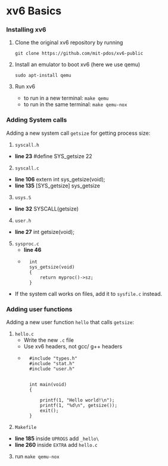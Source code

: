 # xv6 Basics
### Installing xv6
1. Clone the original xv6 repository by running  
	
	`git clone https://github.com/mit-pdos/xv6-public`
	
2. Install an emulator to boot xv6 (here we use qemu)  
	
	`sudo apt-install qemu` 
	
3. Run xv6
	- to run in a new terminal: `make qemu`
	- to run in the same terminal: `make qemu-nox`
	
### Adding System calls
Adding a new system call `getsize` for getting process size:

1. `syscall.h`
 - **line 23** #define SYS_getsize 22
2. `syscall.c` 
 - **line 106** extern int sys_getsize(void);
 - **line 135** [SYS_getsize] sys_getsize
3. `usys.S`
 - **line 32** SYSCALL(getsize)
4. `user.h`
 - **line 27** int getsize(void);
5. `sysproc.c`
	- **line 46**
	- 		int
			sys_getsize(void)
			{	
				return myproc()->sz;
			}

 - If the system call works on files, add it to `sysfile.c` instead.


### Adding user functions
Adding a new user function `hello` that calls `getsize`:

1. `hello.c`
	- Write the new `.c` file 
	- Use xv6 headers, not gcc/ g++ headers
	- 
			#include "types.h"
			#include "stat.h"
			#include "user.h"


			int main(void)
			{

			    printf(1, "Hello world!\n");
			    printf(1, "%d\n", getsize());
			    exit();
			}
2. `Makefile`
 - **line 185** inside `UPROGS` add `_hello\`
 - **line 260** inside `EXTRA` add `hello.c` 
3. run `make qemu-nox`


